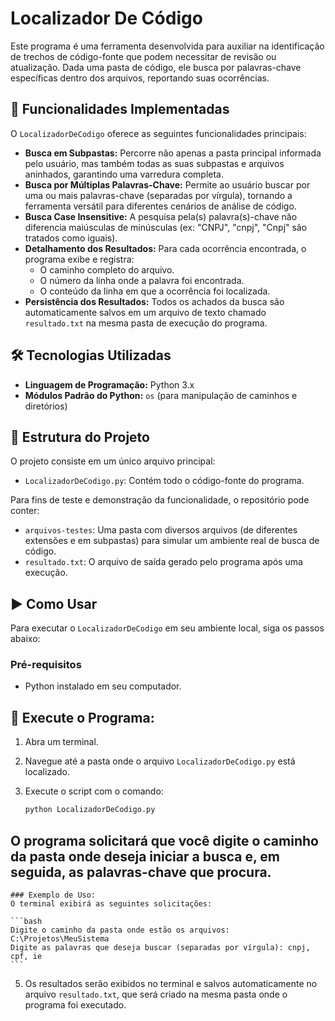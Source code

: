 # Localizador De Código

Este programa é uma ferramenta desenvolvida para auxiliar na identificação de trechos de código-fonte que podem necessitar de revisão ou atualização. Dada uma pasta de código, ele busca por palavras-chave específicas dentro dos arquivos, reportando suas ocorrências.

## 🚀 Funcionalidades Implementadas

O `LocalizadorDeCodigo` oferece as seguintes funcionalidades principais:

* **Busca em Subpastas:** Percorre não apenas a pasta principal informada pelo usuário, mas também todas as suas subpastas e arquivos aninhados, garantindo uma varredura completa.
* **Busca por Múltiplas Palavras-Chave:** Permite ao usuário buscar por uma ou mais palavras-chave (separadas por vírgula), tornando a ferramenta versátil para diferentes cenários de análise de código.
* **Busca Case Insensitive:** A pesquisa pela(s) palavra(s)-chave não diferencia maiúsculas de minúsculas (ex: "CNPJ", "cnpj", "Cnpj" são tratados como iguais).
* **Detalhamento dos Resultados:** Para cada ocorrência encontrada, o programa exibe e registra:
  * O caminho completo do arquivo.
  * O número da linha onde a palavra foi encontrada.
  * O conteúdo da linha em que a ocorrência foi localizada.
* **Persistência dos Resultados:** Todos os achados da busca são automaticamente salvos em um arquivo de texto chamado `resultado.txt` na mesma pasta de execução do programa.

## 🛠️ Tecnologias Utilizadas

* **Linguagem de Programação:** Python 3.x
* **Módulos Padrão do Python:** `os` (para manipulação de caminhos e diretórios)

## 📁 Estrutura do Projeto

O projeto consiste em um único arquivo principal:

* `LocalizadorDeCodigo.py`: Contém todo o código-fonte do programa.

Para fins de teste e demonstração da funcionalidade, o repositório pode conter:
* `arquivos-testes`: Uma pasta com diversos arquivos (de diferentes extensões e em subpastas) para simular um ambiente real de busca de código.
* `resultado.txt`: O arquivo de saída gerado pelo programa após uma execução.

## ▶️ Como Usar

Para executar o `LocalizadorDeCodigo` em seu ambiente local, siga os passos abaixo:

### Pré-requisitos

* Python instalado em seu computador.

## 🚀 Execute o Programa:

1.  Abra um terminal.
2.  Navegue até a pasta onde o arquivo `LocalizadorDeCodigo.py` está localizado.
3.  Execute o script com o comando:

    ```bash
    python LocalizadorDeCodigo.py
    ```

## O programa solicitará que você digite o caminho da pasta onde deseja iniciar a busca e, em seguida, as palavras-chave que procura.

    ### Exemplo de Uso:
    O terminal exibirá as seguintes solicitações:

    ```bash
    Digite o caminho da pasta onde estão os arquivos: C:\Projetos\MeuSistema
    Digite as palavras que deseja buscar (separadas por vírgula): cnpj, cpf, ie
    ```

5.  Os resultados serão exibidos no terminal e salvos automaticamente no arquivo `resultado.txt`, que será criado na mesma pasta onde o programa foi executado.
